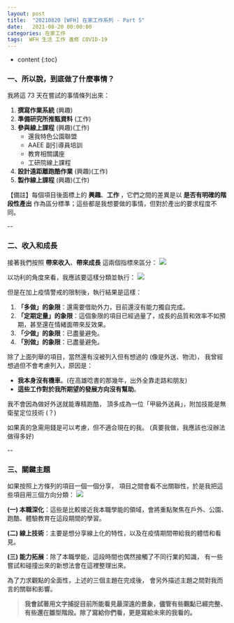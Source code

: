 ```yaml
---
layout: post
title:  "20210820 [WFH] 在家工作系列 - Part 5"
date:   2021-08-20 00:00:00
categories: 在家工作
tags:  WFH 生活 工作 進修 COVID-19
---
```



* content
{:toc}


### 一、所以說，到底做了什麼事情？

我將這 73 天在嘗試的事情條列出來：
1. **撰寫作業系統** (興趣)
2. **準備研究所推甄資料** (工作)
3. **參與線上課程** (興趣)(工作)
	* 還我特色公園聯盟
	* AAEE 副引導員培訓
	* 教育相關講座
	* 工研院線上課程
4. **設計遠距離跑酷作業** (興趣)(工作)
5. **製作線上課程** (興趣)(工作)

【備註】每個項目後面標上的 **興趣**、**工作** ，它們之間的差異是以 **是否有明確的階段性產出** 作為區分標準；這些都是我想要做的事情，但對於產出的要求程度不同。


--


### 二、收入和成長

接著我們按照 **帶來收入**、**帶來成長** 這兩個指標來區分：
![](https://i.imgur.com/JqWleMN.jpg)

以功利的角度來看，我應該要這樣分類並執行：
![](https://i.imgur.com/3GlITNp.jpg)

但是在加上疫情警戒的限制後，執行結果是這樣：
1. **「多做」的象限**：還需要借助外力，目前還沒有能力獨自完成。
2. **「定期定量」的象限**：這個象限的項目已經過量了，成長的品質和效率不如預期，甚至還在情緒面帶來反效果。
3. **「少做」的象限**：已盡量避免。
4. **「別做」的象限**：已盡量避免。

除了上面列舉的項目，當然還有沒被列入但有想過的 (像是外送、物流)，
我曾經想過但不會考慮列入，原因是：
* **我本身沒有機車**。(在高雄唸書的那幾年，出外全靠走路和朋友)
* **這些工作對於我所期望的發展方向沒有幫助**。

我不會因為做好外送就能專精跑酷，
頂多成為一位「甲級外送員」，附加技能是無衛星定位技術 (？)

如果真的急需用錢是可以考慮，但不適合現在的我。
(真要我做，我應該也沒辦法做得多好)


--


### 三、關鍵主題

如果按照上方條列的項目一個一個分享，
項目之間會看不出關聯性，於是我把這些項目用三個方向分類：
![](https://i.imgur.com/Ixa3rp3.jpg)

**(一) 本職深化**：這些是比較接近我本職學能的領域，會將重點聚焦在戶外、公園、跑酷、體驗教育在這段期間的學習。

**(二) 線上技術**：主要是想分享線上化的特性，以及在疫情期間帶給我的體悟和看見。

**(三) 能力拓展**：除了本職學能，這段時間也偶然接觸了不同行業的知識，
有一些嘗試和碰撞出來的新想法會在這裡整理出來。

為了力求觀點的全面性，上述的三個主題在完成後，
會另外描述主題之間對我而言的關聯和影響。

> **我會試著用文字捕捉目前所能看見最深遠的景象，儘管有些觀點已經完整、有些還在雛型階段。除了寫給你們看，更是寫給未來的我看的。**









